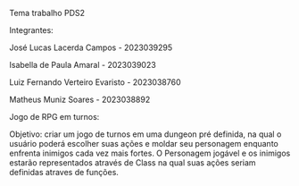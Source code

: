 Tema trabalho PDS2

Integrantes: 

José Lucas Lacerda Campos - 2023039295

Isabella de Paula Amaral - 2023039023

Luiz Fernando Verteiro Evaristo - 2023038760

Matheus Muniz Soares - 2023038892

Jogo de RPG em turnos:

Objetivo: criar um jogo de turnos em uma dungeon pré definida, na qual o usuário poderá escolher suas ações e moldar seu personagem enquanto enfrenta inimigos cada vez mais fortes. 
O Personagem jogável e os inimigos estarão representados através de Class na qual suas ações seriam definidas atraves de funções.
